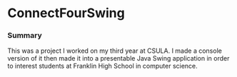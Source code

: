 # ConnectFourSwing

### Summary

This was a project I worked on my third year at CSULA. I made a console version of it then made it into a presentable Java Swing application in order to interest students at Franklin High School in computer science.